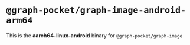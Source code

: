 # `@graph-pocket/graph-image-android-arm64`

This is the **aarch64-linux-android** binary for `@graph-pocket/graph-image`
